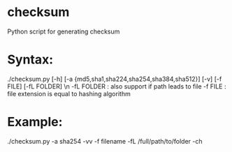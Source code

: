 # checksum
Python script for generating checksum

# Syntax:
   ./checksum.py [-h] [-a {md5,sha1,sha224,sha254,sha384,sha512}] [-v] 
   [-f FILE] [-fL FOLDER]
   \n
   -fL FOLDER  : also support if path leads to file
   -f FILE     : file extension is equal to hashing algorithm

# Example:
   ./checksum.py -a sha254 -vv -f filename -fL /full/path/to/folder -ch 
